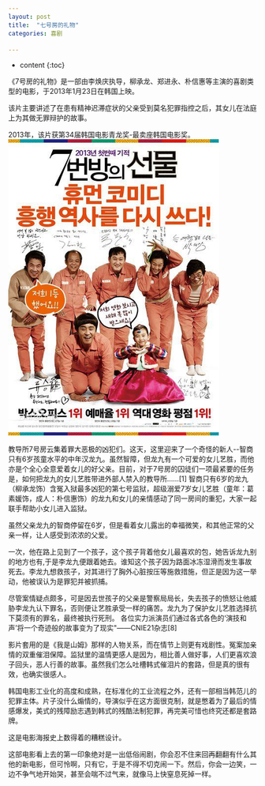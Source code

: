 ```yaml
---
layout: post
title:  "七号房的礼物"
categories: 喜剧

---
```


* content
{:toc}

《7号房的礼物》是一部由李焕庆执导，柳承龙、郑进永、朴信惠等主演的喜剧类型的电影，于2013年1月23日在韩国上映。

该片主要讲述了在患有精神迟滞症状的父亲受到莫名犯罪指控之后，其女儿在法庭上为其做无罪辩护的故事。

2013年，该片获第34届韩国电影青龙奖-最卖座韩国电影奖。
![image](https://github.com/double-digit/double-digit.github.io/raw/master/5.jpg)



教导所7号房云集着罪大恶极的凶犯们。这天，这里迎来了一个奇怪的新人--智商只有6岁孩童水平的中年汉龙九。虽然智障，但龙九有一个可爱的女儿艺胜，而他亦是个全心全意爱着女儿的好父亲。目前，对于7号房的囚徒们一项最紧要的任务是，如何把龙九的女儿艺胜带进外部人禁入的教导所……[1]
智商只有6岁的龙九（柳承龙饰）含冤入狱最多凶犯的第七号监狱，超级溺爱7岁女儿艺胜（童年：葛素媛饰，成人：朴信惠饰）的龙九和女儿的亲情感动了同一房间的重犯，大家一起联手帮助小女儿进入监狱。

虽然父亲龙九的智商停留在6岁，但是看着女儿露出的幸福微笑，和其他正常的父亲一样，让人感受到浓浓的父爱。

一次，他在路上见到了一个孩子，这个孩子背着他女儿最喜欢的包，她告诉龙九别的地方也有,于是李龙九便跟着她去。谁知这个孩子因为路面冰冻湿滑而发生事故死去。李龙九想救孩子，对其进行了胸外心脏按压等施救措施，但正是因为这一举动，他被误认为是罪犯并被抓捕。

尽管案情疑点颇多，可是因去世孩子的父亲是警察局局长，失去孩子的愤怒让他威胁李龙九认下罪名，否则便让艺胜承受一样的痛苦。龙九为了保护女儿艺胜选择抗下莫须有的罪名，最终被执行死刑。
各位实力派演员们通过各式各色的‘演技和声’将一个奇迹般的故事变为了现实"——CNIE21杂志[8] 


影片套用的是《我是山姆》那样的人物关系，而在情节上则更有戏剧性。冤案加亲情的双重催泪保障。监狱里的温情更感人是因为，相比善人做好事，人们更喜欢浪子回头，恶人行善的故事。虽然我们怎么吐槽韩式催泪片的套路，但是真的很有效，也确实很感人。

韩国电影工业化的高度和成熟，在标准化的工业流程之外，还有一部相当韩范儿的犯罪主体。片子没什么煽情的，导演似乎在这方面很克制，就是憋着为了最后的情感爆发，美式的残障励志遇到韩式的残酷法制犯罪，再完美可惜也终究还都是套路牌。

这是电影海报史上数得着的糟糕设计。

这部电影看上去的第一印象绝对是一出低俗闹剧，你会忍不住来回再翻翻有什么其他的新电影，但可怜啊，只有它，于是不得不切克闹一下。然后，你会一边笑，一边不争气地开始哭，甚至会喘不过气来，就像马上快窒息死掉一样。
